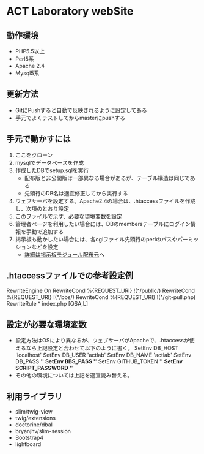 # ACT Laboratory webSite


## 動作環境
- PHP5.5以上
- Perl5系
- Apache 2.4
- Mysql5系

## 更新方法
- GitにPushすると自動で反映されるように設定してある
- 手元でよくテストしてからmasterにpushする

## 手元で動かすには
1. ここをクローン
1. mysqlでデータベースを作成
1. 作成したDBでsetup.sqlを実行
	- 配布版と非公開版は一部異なる場合があるが、テーブル構造は同じである
	- 先頭行のDB名は適宜修正してから実行する
1. ウェブサーバを設定する。Apache2.4の場合は、.htaccessファイルを作成し、次項のとおり設定
1. このファイルで示す、必要な環境変数を設定
1. 管理者ページを利用したい場合には、DBのmembersテーブルにログイン情報を手動で追加する
1. 掲示板も動かしたい場合には、各cgiファイル先頭行のperlのパスやパーミッションなどを設定
	- [詳細は掲示板モジュール配布元](https://www.kent-web.com/bbs/light.html)へ

## .htaccessファイルでの参考設定例
<IfModule mod_rewrite.c>
	RewriteEngine On
	RewriteCond %{REQUEST_URI} !(^/public/)
	RewriteCond %{REQUEST_URI} !(^/bbs/)
	RewriteCond %{REQUEST_URI} !(^/git-pull.php)
	RewriteRule ^ index.php [QSA,L]


## 設定が必要な環境変数
- 設定方法はOSにより異なるが、ウェブサーバがApacheで、.htaccessが使えるなら上記設定と合わせて以下のように書く。
	SetEnv DB_HOST 'localhost'
	SetEnv DB_USER 'actlab'
	SetEnv DB_NAME 'actlab'
	SetEnv DB_PASS '********'
	SetEnv BBS_PASS '********'
	SetEnv GITHUB_TOKEN '********'
	SetEnv SCRIPT_PASSWORD '********'
- その他の環境については上記を適宜読み替える。

## 利用ライブラリ
- slim/twig-view
- twig/extensions
- doctorine/dbal
- bryanjhv/slim-session
- Bootstrap4
- lightboard
